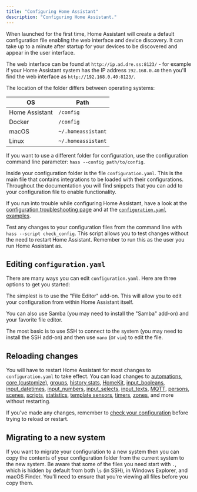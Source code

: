 ```yaml
---
title: "Configuring Home Assistant"
description: "Configuring Home Assistant."
---
```


When launched for the first time, Home Assistant will create a default configuration file enabling the web interface and device discovery. It can take up to a minute after startup for your devices to be discovered and appear in the user interface.

The web interface can be found at `http://ip.ad.dre.ss:8123/` - for example if your Home Assistant system has the IP address `192.168.0.40` then you'll find the web interface as `http://192.168.0.40:8123/`.

The location of the folder differs between operating systems:

| OS             | Path                       |
| -------------- | -------------------------- |
| Home Assistant | `/config`                  |
| Docker         | `/config`                  |
| macOS          | `~/.homeassistant`         |
| Linux          | `~/.homeassistant`         |

If you want to use a different folder for configuration, use the configuration command line parameter: `hass --config path/to/config`.

Inside your configuration folder is the file `configuration.yaml`. This is the main file that contains integrations to be loaded with their configurations. Throughout the documentation you will find snippets that you can add to your configuration file to enable functionality.

If you run into trouble while configuring Home Assistant, have a look at the [configuration troubleshooting page](/getting-started/troubleshooting-configuration/) and at the [`configuration.yaml` examples](/cookbook/#example-configurationyaml).

<div class='note tip'>

  Test any changes to your configuration files from the command line with `hass --script check_config`. This script allows you to test changes without the need to restart Home Assistant. Remember to run this as the user you run Home Assistant as.

</div>

## Editing `configuration.yaml`

There are many ways you can edit `configuration.yaml`. Here are three options to get you started:

The simplest is to use the "File Editor" add-on. This will allow you to edit your configuration from within Home Assistant itself.

You can also use Samba (you may need to install the "Samba" add-on) and your favorite file editor.

The most basic is to use SSH to connect to the system (you may need to install the SSH add-on) and then use `nano` (or `vim`) to edit the file.

## Reloading changes

You will have to restart Home Assistant for most changes to `configuration.yaml` to take effect.
You can load changes to [automations](/docs/automation/), [core (customize)](/docs/configuration/customizing-devices/), [groups](/integrations/group/), [history stats](/integrations/history_stats/), [HomeKit](/integrations/homekit/), [input_booleans](/integrations/input_boolean/), [input_datetimes](/integrations/input_datetime/), [input_numbers](/integrations/input_number/), [input_selects](/integrations/input_select/), [input_texts](/integrations/input_text/), [MQTT](/integrations/mqtt/), [persons](/integrations/person/), [scenes](/integrations/scene/), [scripts](/integrations/script/), [statistics](/integrations/statistics/), [template sensors](/integrations/template/), [timers](/integrations/timer/), [zones](/integrations/zone/), and more without restarting.

<div class='note warning'>

If you've made any changes, remember to [check your configuration](/docs/configuration/troubleshooting/#problems-with-the-configuration) before trying to reload or restart.

</div>

## Migrating to a new system

If you want to migrate your configuration to a new system then you can copy the contents of your configuration folder from the current system to the new system. Be aware that some of the files you need start with `.`, which is hidden by default from both `ls` (in SSH), in Windows Explorer, and macOS Finder. You'll need to ensure that you're viewing all files before you copy them.
